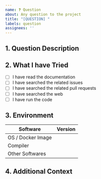 ```yaml
---
name: ❓ Question
about: Any question to the project
title: "[QUESTION] "
labels: question
assignees: ''
---
```


## 1. Question Description

<!-- A clear and concise description of what the question is. -->

## 2. What I have Tried

<!--
What have you tried to solve the question?

If you have tried any steps listed below, please check the box by adding an `x`
inside the brackets. For example:

- [x] I have ...
-->

- [ ] I have read the documentation
- [ ] I have searched the related issues
- [ ] I have searched the related pull requests
- [ ] I have searched the web
- [ ] I have run the code

## 3. Environment

<!--
If you have run the code, please provide the environment information.

For example:

| Software             | Version               |
| -------------------- | --------------------- |
| OS / Docker Image    | nvidia/cuda:latest    |
| Compiler             | g++ 13.3.0; cuda 12.6 |
| Other Softwares      |                       |
-->

| Software             | Version |
| -------------------- | ------- |
| OS / Docker Image    |         |
| Compiler             |         |
| Other Softwares      |         |

## 4. Additional Context

<!-- Add any other context or screenshots about the question here. -->